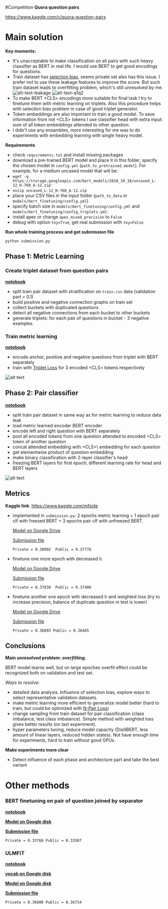 #Competition
**Quora question pairs**

https://www.kaggle.com/c/quora-question-pairs

# Main solution

**Key moments:**
* It's unacceptable to make classification on all pairs with such heavy classifier as BERT in real life. I would use BERT to get good encodings for questions.
* Train dataset has [selection bias](https://arxiv.org/abs/1905.06221), seems private set also has this issue. I prefer not to use these leakage features to improve the score. But such train
dataset leads to overfitting problem, which's still unresolved by me.
 ![alt-text-leakage](imgs/leakage_vis-1.png) ![alt-text-q1q2](imgs/q1q2_vis-1.png)
* To make BERT \<CLS\> encodings more suitable for final task I try to finetune them with metric learning on triplets. Also this procedure helps with selection bias problem in case of good triplet generator.
* Token embeddings are also important to train a good model. To save information from not \<CLS\> tokens I use classifier head with extra input: sum of all token embeddings attended to other question.
* I didn't use any ensambles, more interesting for me was to do experiments with embedding learning with single heavy model.

**Requirements**
- check `requirements.txt` and install missing packages
- download a pre-trained BERT model and place it in this folder, specify the chosen model in `config.yml` (`path_to_pretrained_model`). For example, for a medium uncased model that will be: 
- `wget -q https://storage.googleapis.com/bert_models/2018_10_18/uncased_L-12_H-768_A-12.zip'`
- `unzip uncased_L-12_H-768_A-12.zip`
- place your CSV files in the input folder (`path_to_data` in `models/bert_finetuning/config.yml`)
- specify batch size in `models/bert_finetuning/config.yml` and `models/bert_finetuning/config_triplets.yml`:
- install apex or change `apex_mixed_precision` to `False`
- debug with option `toy=True`, get real submission with `toy=False` 

**Run whole training process and get submission file**
```
python submission.py
```
## Phase 1: Metric Learning

### Create triplet dataset from question pairs
**[notebook](notebooks/bert_finetuning/0_0_data_preprocessing_triplets.ipynb)**

* split train pair dataset with stratification on `train.csv` data (validation part = 0.1)
* build positive and negative connection graphs on train set 
* collect buckets with duplicated questions
* detect all negative connections from each bucket to other buckets 
* generate triplets: for each pair of questions in bucket - 3 negative examples
 

### Train metric learning   

**[notebook](notebooks/bert_finetuning/0_1_bert_metric_learning_triplet_loss.ipynb)**

* encode anchor, positive and negative questions from triplet with BERT separately
* train with [Triplet Loss](https://arxiv.org/abs/1412.6622) for 3 encoded \<CLS\> tokens respectively

![alt text](imgs/metric_learning.svg)

## Phase 2: Pair classifier

**[notebook](notebooks/bert_finetuning/0_2_bert_finetuning_pair_clf_inner_prod_attention_with_metric_learning.ipynb)**

* split train pair dataset in same way as for metric learning to reduce data leak
* load metric learned encoder BERT encoder
* encode left and right question with BERT separately
* pool all encoded tokens from one question attended to encoded \<CLS\> token of another question
* concat attended embedding with \<CLS>\ embedding for each question
* get elementwise product of question embedding
* make binary classification with 2-layer classifier's head
* freezing BERT layers for first epoch, different learning rate for head and BERT layers  

![alt text](imgs/pair_classifier.svg)

## Metrics

**Kaggle link**: https://www.kaggle.com/mfside

* implemented in `submission.py`: 2 epochs metric learning + 1 epoch pair clf with freezed BERT + 3 epochs pair clf with unfreezed BERT.

    [Model on Google Drive](https://drive.google.com/open?id=1Yf0kEFhlt3JnlKgZgXlUW29IZLKGOimK)

    [Submission file](https://drive.google.com/open?id=1PM9lW8SivZuyzCC6tz3kKHemYEK642QA)

    `Private = 0.38092  Public = 0.37776`
    
* finetune one more epoch with decreased lr. 

    [Model on Google Drive](https://drive.google.com/open?id=1_f-7Rg73adwtOtXTjrrhhs_fm3UFgLQG)

    [Submission file](https://drive.google.com/open?id=1ydQtBxB4m4OmnLqHmK3otdrkUUuz6b6j)

    `Private = 0.37830  Public = 0.37406`
    
* finetune another one epoch with decreased lr and weighted loss (try to increase precision, balance of duplicate question in test is lower) 

    [Model on Google Drive](https://drive.google.com/open?id=17RcXYzcO9kfqy4kdL8yzPFA6YXxWz8XD)
    
    [Submission file](https://drive.google.com/open?id=1lgH5p8ZCLusO1U8YiGvgXXCDWlTAGdVG)
    
    `Private = 0.36893 Public = 0.36465`
    
## Conclusions

**Main unresolved problem: _overfitting_.**

 BERT model learns well, but on large epoches overfit effect could be recognized both on validation and test set.
 
_Ways to resolve:_
 - detailed data analysis. Influence of selection bias, explore ways to select representative validation datasets.  
 - make metric learning more efficient to generalize model better (hard to train, but could be optimized with 
 [N-Pair Loss](https://papers.nips.cc/paper/6200-improved-deep-metric-learning-with-multi-class-n-pair-loss-objective.pdf))
 - change sampling from train dataset for pair classification (class imbalance, test class imbalance). Simple method with weighted loss gives better results (on last experiment).
 - hyper parameters tuning, reduce model capacity (DisillBERT, less amount of linear layers, reduced hidden states). Not have enough time for experiments, hard to train without good GPUs.
  
**Make experiments more clear**

- Detect influence of each phase and architecture part and take the best variant

# Other methods

### BERT finetuning on pair of question joined by separator

**[notebook](notebooks/bert_finetuning/1_0_bert_finetuning_separator.ipynb)**

**[Model on Google disk](https://drive.google.com/open?id=18sR-2ZxeMQlv516dhrByPru-ctA_Mpzz)**

**[Submission file](https://drive.google.com/open?id=1KTYCfHuia2N8dxt7TZiUIXBHz4-PfaU9)**

`Private = 0.33768 Public = 0.33507`

### ULMFiT

**[notebook](notebooks/ulmfit/0_quora_question_pairs_ulmfit_classifier_dssm_att_fc1.ipynb)**

**[vocab on Google disk](https://drive.google.com/open?id=1ulopED1wsUFogG6B0IsKf4Ia1DXW13eS)**

**[Model on Google disk](https://drive.google.com/open?id=1_Ww01R8IFonIyDpU4rSOYnELLyuZ3T_x)**

**[Submission file](https://drive.google.com/open?id=1pHQ_RJ9_58_c9MbCsEUTf3fupx6IWWSd)**

`Private = 0.36800 Public = 0.36714`
